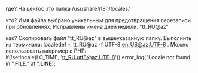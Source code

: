 где? На центос это папка /usr/share/i18n/locales/

что? Имя файла выбрано уникальным для предотвращения перезаписи при обновлениях. Исправлены имена дней недели. "tt_RU@az"

как? Скопировать файл "tt_RU@az" в вышеуказанную папку. Выполнить из терминала: localedef -i tt_RU@az -f UTF-8 en_US@az.UTF-8 .
Моҗно использовать например в PHP:     
if(!setlocale(LC_TIME, 'tt_RU.utf8@az.UTF-8')) error_log("Locale not found in ".__FILE__." at ".__LINE__);

